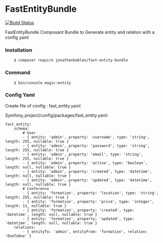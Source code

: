 # FastEntityBundle

[![Build Status](https://travis-ci.org/joemccann/dillinger.svg?branch=master)](https://travis-ci.org/joemccann/dillinger)

FastEntityBundle Composant Bundle to Generate entity and relation with a config yaml

### Installation
```
    $ composer require jonathankablan/fast-entity-bundle
```

### Command
```
    $ bin/console magic:entity
```

### Config Yaml
Create file of config : fast_entity.yaml

Symfony_project/config/packages/fast_entity.yaml

```
fast_entity:
    schema:
        # User
        - { entity: 'admin', property: 'username', type: 'string', length: 255, nullable: true }
        - { entity: 'admin', property: 'password', type: 'string', length: 255, nullable: true }
        - { entity: 'admin', property: 'email', type: 'string', length: 255, nullable: true }
        - { entity: 'admin', property: 'active', type: 'boolean', length: null, nullable: true }
        - { entity: 'admin', property: 'created', type: 'datetime', length: null, nullable: true }
        - { entity: 'admin', property: 'updated', type: 'datetime', length: null, nullable: true }
        # Conference
        - { entity: 'formation', property: 'location', type: 'string', length: 255, nullable: true }
        - { entity: 'formation', property: 'price', type: 'integer', length: 11, nullable: true }
        - { entity: 'formation', property: 'created', type: 'datetime', length: null, nullable: true }
        - { entity: 'formation', property: 'updated', type: 'datetime', length: null, nullable: true }
    relations:
        - { entityTo: 'admin', entityFrom: 'formation', relation: 'OneToOne' }
```
